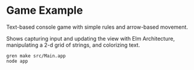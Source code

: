 # Game Example

Text-based console game with simple rules and arrow-based movement.

Shows capturing input and updating the view with Elm Architecture, manipulating a 2-d grid of strings, and colorizing text.

```
gren make src/Main.app
node app
```

